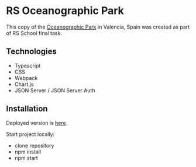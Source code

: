 # RS Oceanographic Park

This copy of the [Oceanographic Park](https://www.oceanografic.org/en/planifica-tu-visita/prices-and-schedules/?_gl=1*1jfcyls*_up*MQ..*_ga*NjA4NjY0NzE3LjE2Nzc1Mjg2Nzk.*_ga_3J7Z35RK84*MTY3NzUyODY3OC4xLjAuMTY3NzUyODY3OC4wLjAuMA..) in Valencia, Spain was created as part of RS School final task.

## Technologies

- Typescript
- CSS
- Webpack
- Chart.js
- JSON Server / JSON Server Auth

## Installation

Deployed version is [here](https://app.netlify.com/sites/rs-clone-dev-gang).

Start project locally:

- clone repository
- npm install
- npm start
